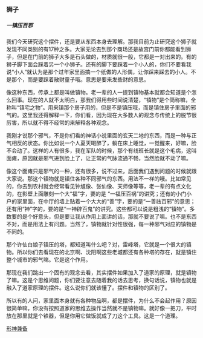 ### 狮子

##### 一镇压百邪

我们今天研究这个摆件，还是要从东西本身去理解。那我目前为止研究这个狮子就发现不同类别的有17种之多。大家无论去到那个商场还是故宫门前你都能看到狮子，但是在门前的狮子大多是石头做的，材质就很一般，它都是一对出来的。有的狮子脚下面会踩着另一个小狮子。还有的脚下要踩着一个小人的，你们不要看我说“小人”就认为是那个过年家里面搞一个纸做的人形偶，让你踩来踩去的小人。不是那个，而是要踩着散财童子哦。意思是要来发些财的意思。

像这种东西，传承上都是叫做镇物。老一辈的人一提到镇物基本就都会知道是个怎么回事。现在的人就不太明白，那我们得用些时间说清楚，“镇物”是个简称嘛，全称叫“镇宅之物”。用来镇那个房子用的，但是不是镇压哦，而是镇住房子里面的邪气的。这里我还得解释一下，你们看，因为现在大多数人的观念与传统上的脱节很厉害，所以就不得不经常的来解释各种观念。

我刚才说那个邪气，不是你们看的神话小说里面的玄天二地的东西，而是一种与正气相反的状态。你比如说一个人夏天喝醉了，躺在床上睡觉，一觉醒来，好嘛，脸不会动了。这样的人有很多，我在军队的时候，那个有线班长就是这个毛病，这叫面瘫，原因就是邪气进到脸上了，让正常的气脉流通不畅，当然脸就不动了嘛。

像这个面瘫只是邪气的一种，还有很多，说不过来，后面我们遇到问题的时候就跟大家说。那这个镇物就是镇住各种不同邪气的东西。用法不一样的哦。比如常见的，你去到农村就会经常看见钟馗像、张仙像、天师像等等，老一辈的有点文化的，在影壁上面雕刻一个大“福”字，要的是 “一福压百祸”的讲究；还有的小门小户的家里面，在中厅的墙上贴着一个大大的“善”字，要的是“一善祛百邪”的意思；还有用“神”字的，要的是“一神辟百鬼”的讲究。这些都可以说是粗浅的“镇物”。多数要的是个好意头，但是要让我从作用上面讲的话，那就不要说了嘛。也不是东西不对，而是用法上有问题。当然了，镇物就针对性很强，每一种邪气对应的镇物是不同的。

那个许仙白娘子镇压的塔，都知道叫什么吧？对，雷峰塔，它就是一个很大的镇物。所以你们去看现在的北京啊、沈阳啊这些老城都还有各种塔的存在，就是镇住整个城市的邪气嘛。它是这个作用。

那现在我们跳出一个固有的观念去看，其实摆件如果加入了道家的原理，就是镇物了嘛。这是个思维问题，你们要注意去随着我的话去思考，换句话说，镇物也就是融入了道家原理的摆件。这么说你们就该懂了。摆件和镇物的区别了。

所以有的人问，家里面本身就有各种物品啊，都是摆件，为什么不会起作用？原因很简单嘛，你没有按照道家的思维去操作当然就不是镇物嘛。就好像一把刀，平时放在那里就是个铁器，但是你用它做饭就成了刀这个工具。这是一个道理。

[形神兼备]()
